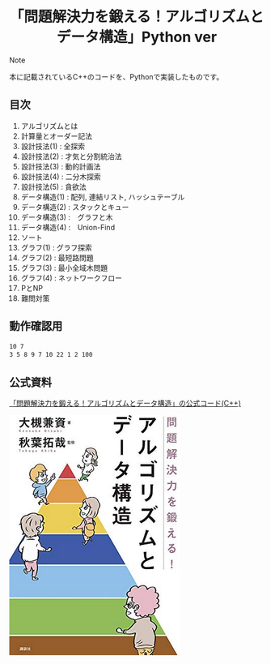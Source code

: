 <div align="center">
<h1>
    <br>
    「問題解決力を鍛える！アルゴリズムとデータ構造」Python ver
    <br>
</h1>
</div>

> [!NOTE]
> 本に記載されているC++のコードを、Pythonで実装したものです。

## 目次
1. アルゴリズムとは
1. 計算量とオーダー記法
1. 設計技法(1) : 全探索
1. 設計技法(2) : 才気と分割統治法
1. 設計技法(3) : 動的計画法
1. 設計技法(4) : 二分木探索
1. 設計技法(5) : 貪欲法
1. データ構造(1) : 配列, 連結リスト, ハッシュテーブル
1. データ構造(2) : スタックとキュー
1. データ構造(3) :　グラフと木
1. データ構造(4) :　Union-Find　
1. ソート
1. グラフ(1) : グラフ探索
1. グラフ(2) : 最短路問題
1. グラフ(3) : 最小全域木問題
1. グラフ(4) : ネットワークフロー
1. PとNP
1. 難問対策

## 動作確認用
```bash
10 7
3 5 8 9 7 10 22 1 2 100
```

## 公式資料
[「問題解決力を鍛える！アルゴリズムとデータ構造」の公式コード(C++)](https://github.com/drken1215/book_algorithm_solution/tree/bf4af1b13b6fb1f58b8a921ab319096422f064d6)

![book](./image/book_image.png)